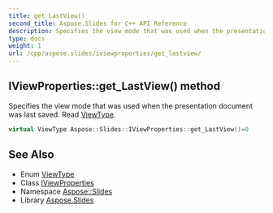 ```yaml
---
title: get_LastView()
second_title: Aspose.Slides for C++ API Reference
description: Specifies the view mode that was used when the presentation document was last saved. Read ViewType.
type: docs
weight: 1
url: /cpp/aspose.slides/iviewproperties/get_lastview/
---
```

## IViewProperties::get_LastView() method


Specifies the view mode that was used when the presentation document was last saved. Read [ViewType](../../viewtype/).

```cpp
virtual ViewType Aspose::Slides::IViewProperties::get_LastView()=0
```

## See Also

* Enum [ViewType](../viewtype/)
* Class [IViewProperties](./)
* Namespace [Aspose::Slides](../)
* Library [Aspose.Slides](../../)